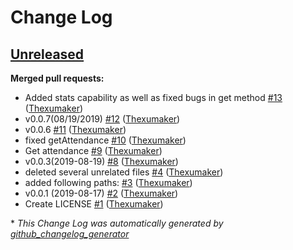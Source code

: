 # Change Log

## [Unreleased](https://github.com/Thexumaker/PyBaseball/tree/HEAD)

**Merged pull requests:**

- Added stats capability as well as fixed bugs in get method [\#13](https://github.com/Thexumaker/PyBaseball/pull/13) ([Thexumaker](https://github.com/Thexumaker))
- v0.0.7\(08/19/2019\) [\#12](https://github.com/Thexumaker/PyBaseball/pull/12) ([Thexumaker](https://github.com/Thexumaker))
- v0.0.6 [\#11](https://github.com/Thexumaker/PyBaseball/pull/11) ([Thexumaker](https://github.com/Thexumaker))
- fixed getAttendance [\#10](https://github.com/Thexumaker/PyBaseball/pull/10) ([Thexumaker](https://github.com/Thexumaker))
- Get attendance [\#9](https://github.com/Thexumaker/PyBaseball/pull/9) ([Thexumaker](https://github.com/Thexumaker))
- v0.0.3\(2019-08-19\) [\#8](https://github.com/Thexumaker/PyBaseball/pull/8) ([Thexumaker](https://github.com/Thexumaker))
- deleted several unrelated files [\#4](https://github.com/Thexumaker/PyBaseball/pull/4) ([Thexumaker](https://github.com/Thexumaker))
- added following paths: [\#3](https://github.com/Thexumaker/PyBaseball/pull/3) ([Thexumaker](https://github.com/Thexumaker))
- v0.0.1 \(2019-08-17\) [\#2](https://github.com/Thexumaker/PyBaseball/pull/2) ([Thexumaker](https://github.com/Thexumaker))
- Create LICENSE [\#1](https://github.com/Thexumaker/PyBaseball/pull/1) ([Thexumaker](https://github.com/Thexumaker))



\* *This Change Log was automatically generated by [github_changelog_generator](https://github.com/skywinder/Github-Changelog-Generator)*